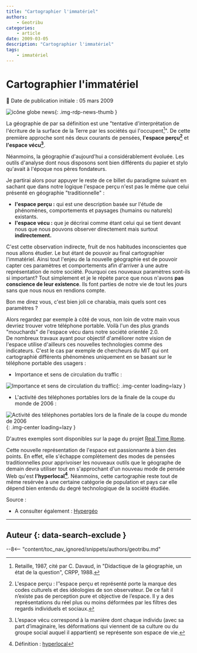 ```yaml
---
title: "Cartographier l'immatériel"
authors:
    - Geotribu
categories:
    - article
date: 2009-03-05
description: "Cartographier l'immatériel"
tags:
    - immatériel
---
```


# Cartographier l'immatériel

:calendar: Date de publication initiale : 05 mars 2009

![icône globe news](https://cdn.geotribu.fr/img/internal/icons-rdp-news/world.png "icône globe news"){: .img-rdp-news-thumb }

La géographie de par sa définition est une "tentative d'interprétation de l'écriture de la surface de la Terre par les sociétés qui l'occupent[^1]". De cette première approche sont nés deux courants de pensées, **l'espace perçu[^2]** et **l'espace vécu[^3]**.

Néanmoins, la géographie d'aujourd'hui a considérablement évoluée. Les outils d'analyse dont nous disposons sont bien différents du papier et stylo qu'avait à l'époque nos pères fondateurs.

Je partirai alors pour appuyer le reste de ce billet du paradigme suivant en sachant que dans notre logique l'espace perçu n'est pas le même que celui présenté en géographie "traditionnelle" :

* **l'espace perçu :** qui est une description basée sur l'étude de phénomènes, comportements et paysages (humains ou naturels) existants.
* **l'espace vécu :** que je décrirai comme étant celui qui se tient devant nous que nous pouvons observer directement mais surtout **indirectement.**

C'est cette observation indirecte, fruit de nos habitudes inconscientes que nous allons étudier. Le but étant de pouvoir au final cartographier l'immatériel. Ainsi tout l'enjeu de la nouvelle géographie est de pouvoir capter ces paramètres et comportements afin d'arriver à une autre représentation de notre société. Pourquoi ces nouveaux paramètres sont-ils si important? Tout simplement et je le répète parce que nous n'avons **pas conscience de leur existence**. Ils font parties de notre vie de tout les jours sans que nous nous en rendions compte.

Bon me direz vous, c'est bien joli ce charabia, mais quels sont ces paramètres ?  

Alors regardez par exemple à côté de vous, non loin de votre main vous devriez trouver votre téléphone portable. Voilà l'un des plus grands "mouchards" de l'espace vécu dans notre société orientée 2.0.  
De nombreux travaux ayant pour objectif d'améliorer notre vision de l'espace utilise d'ailleurs ces nouvelles technologies comme des indicateurs. C'est le cas par exemple de chercheurs du MIT qui ont cartographié différents phénomènes uniquement en se basant sur le téléphone portable des usagers :

* Importance et sens de circulation du traffic :

![Importance et sens de circulation du traffic](https://cdn.geotribu.fr/img/articles-blog-rdp/articles/2009/S3-00_large.jpg "Importance et sens de circulation du traffic"){: .img-center loading=lazy }

* L'activité des téléphones portables lors de la finale de la coupe du monde de 2006 :

![Activité des téléphones portables lors de la finale de la coupe du monde de 2006](https://cdn.geotribu.fr/img/articles-blog-rdp/articles/2009/s6-worldcup_large.jpg "Activité des téléphones portables lors de la finale de la coupe du monde de 2006"){: .img-center loading=lazy }

D'autres exemples sont disponibles sur la page du projet [Real Time Rome](http://senseable.mit.edu/realtimerome/sketches/index.html).

Cette nouvelle représentation de l'espace est passionnante à bien des points. En effet, elle s'échappe complètement des modes de pensées traditionnelles pour apprivoiser les nouveaux outils que le géographe de demain devra utiliser tout en s'approchant d'un nouveau mode de pensée Web qu'est **l'hyperlocal[^4]**. Néanmoins, cette cartographie reste tout de même resérvée à une certaine catégorie de population et pays car elle dépend bien entendu du degré technologique de la société étudiée.

Source :

* A consulter également : [Hypergéo](http://www.hypergeo.eu/spip.php?article365)

----

## Auteur {: data-search-exclude }

--8<-- "content/toc_nav_ignored/snippets/authors/geotribu.md"

<!-- Notes de bas de page -->
[^1]: Retaille, 1987, cité par C. Davaud, in "Didactique de la géographie, un état de la question", CRPP, 1988.
[^2]: L'espace perçu : l’’espace perçu et représenté porte la marque des codes culturels et des idéologies de son observateur. De ce fait il n’existe pas de perception pure et objective de l’espace. Il y a des représentations du réel plus ou moins déformées par les filtres des regards individuels et sociaux.
[^3]: L’espace vécu correspond à la manière dont chaque individu (avec sa part d’imaginaire, les déformations qui viennent de sa culture ou du groupe social auquel il appartient) se représente son espace de vie.
[^4]: Définition : [hyperlocal](http://media.baliz-geospatial.com/fr/blogue/hyperlocal-selon-le-magazine-wired)
